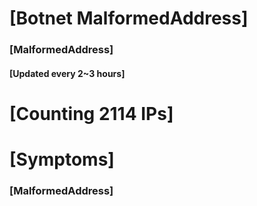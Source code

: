 # [Botnet MalformedAddress]
### [MalformedAddress]
#### [Updated every 2~3 hours]

# [Counting 2114 IPs]

# [Symptoms] 
###   [MalformedAddress]
